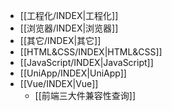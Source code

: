 - [[工程化/INDEX|工程化]]
- [[浏览器/INDEX|浏览器]]
- [[其它/INDEX|其它]]
- [[HTML&CSS/INDEX|HTML&CSS]]
- [[JavaScript/INDEX|JavaScript]]
- [[UniApp/INDEX|UniApp]]
- [[Vue/INDEX|Vue]]
  - [[前端三大件兼容性查询]]
